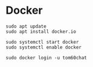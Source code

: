 # Docker  
  
`sudo apt update`  
`sudo apt install docker.io`  
  
`sudo systemctl start docker`  
`sudo systemctl enable docker`  
  
`sudo docker login -u tom60chat`  
  
